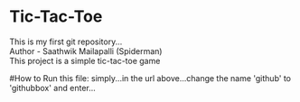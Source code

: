 # Tic-Tac-Toe
This is my first git repository...
<br>
Author - Saathwik Mailapalli (Spiderman)
<br>
This project is a simple tic-tac-toe game

#How to Run this file:
simply...in the url above...change the name 'github' to 'githubbox' and enter...
